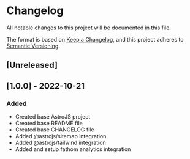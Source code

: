 # Changelog
All notable changes to this project will be documented in this file.

The format is based on [Keep a Changelog](https://keepachangelog.com/en/1.0.0/),
and this project adheres to [Semantic Versioning](https://semver.org/spec/v2.0.0.html).

## [Unreleased]

## [1.0.0] - 2022-10-21
### Added
- Created base AstroJS project
- Created base README file
- Created base CHANGELOG file
- Added @astrojs/sitemap integration
- Added @astrojs/tailwind integration
- Added and setup fathom analytics integration